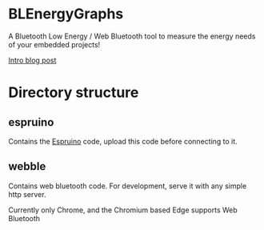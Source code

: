 # BLEnergyGraphs
A Bluetooth Low Energy / Web Bluetooth tool to measure the energy needs of your embedded projects!

[Intro blog post](https://www.hackster.io/akos-lukacs/blenergygraphs-7e7b9c)

# Directory structure

## espruino

Contains the [Espruino](https://www.espruino.com/) code, upload this code before connecting to it.

## webble

Contains web bluetooth code. For development, serve it with any simple http server.

Currently only Chrome, and the Chromium based Edge supports Web Bluetooth
